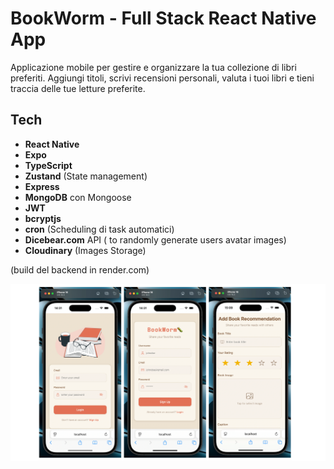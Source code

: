 # BookWorm - Full Stack React Native App

Applicazione mobile per gestire e organizzare la tua collezione di libri preferiti. Aggiungi titoli, scrivi recensioni personali, valuta i tuoi libri e tieni traccia delle tue letture preferite.

## Tech

- **React Native**
- **Expo**
- **TypeScript**
- **Zustand** (State management)
- **Express**
- **MongoDB** con Mongoose
- **JWT**
- **bcryptjs**
- **cron** (Scheduling di task automatici)
- **Dicebear.com** API ( to randomly generate users avatar images)
- **Cloudinary** (Images Storage)

(build del backend in render.com)

![ScreenHome](./mobile/assets/images/screen_readme.webp)
